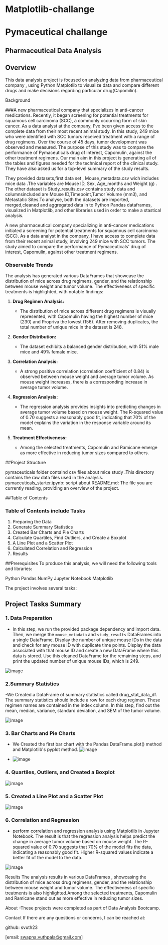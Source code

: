 # Matplotlib-challange
#  Pymaceutical challange
## Pharmaceutical Data Analysis 


## Overview
This data analysis project is focused on analyzing data from pharmaceutical company , using Python Matplotlib to visualize data and compare different drugs and make decisions regarding particular drug(Capomilin). 

Background

###A new pharmaceutical company that specializes in anti-cancer medications. Recently, it began screening for potential treatments for squamous cell carcinoma (SCC), a commonly occurring form of skin cancer.
As a data analyst at the company, I've been given access to the complete data from their most recent animal study. In this study, 249 mice who were identified with SCC tumors received treatment with a range of drug regimens. Over the course of 45 days, tumor development was observed and measured. The purpose of this study was to compare the performance of Pymaceuticals drug of interest, Capomulin, against the other treatment regimens.
Our main aim in this project is generating all of the tables and figures needed for the technical report of the clinical study. They have also asked us for a top-level summary of the study results.

They provided datasets,first data set , Mouse_metadata.csv wich includes mice data .The variables are Mouse ID, Sex, Age_months and Weight (g) . The other dataset is Study_results.csv contains study data and columnsincluded are  Mouse ID,Timepoint,Tumor Volume (mm3), and Metastatic Sites.To analyse, both the datasets are imported, merged,cleaned and  aggregated data  in to Python Pandas dataframes, visualized in Matplotlib, and other libraries used in order to make a stastical analysis.

A new pharmaceutical company specializing in anti-cancer medications initiated a screening for potential treatments for squamous cell carcinoma (SCC). As a data analyst in the company, I have access to complete data from their recent animal study, involving 249 mice with SCC tumors. The study aimed to compare the performance of Pymaceuticals' drug of interest, Capomulin, against other treatment regimens.

### Observable Trends

The analysis has generated various DataFrames that showcase the distribution of mice across drug regimens, gender, and the relationship between mouse weight and tumor volume. The effectiveness of specific treatments is highlighted, with notable findings:

1. **Drug Regimen Analysis:**
   - The distribution of mice across different drug regimens is visually represented, with Capomulin having the highest number of mice (230) and Propriva the lowest (156). After removing duplicates, the total number of unique mice in the dataset is 248.

2. **Gender Distribution:**
   - The dataset exhibits a balanced gender distribution, with 51% male mice and 49% female mice.

3. **Correlation Analysis:**
   - A strong positive correlation (correlation coefficient of 0.84) is observed between mouse weight and average tumor volume. As mouse weight increases, there is a corresponding increase in average tumor volume.

4. **Regression Analysis:**
   - The regression analysis provides insights into predicting changes in average tumor volume based on mouse weight. The R-squared value of 0.70 suggests a reasonably good fit, indicating that 70% of the model explains the variation in the response variable around its mean.

5. **Treatment Effectiveness:**
   - Among the selected treatments, Capomulin and Ramicane emerge as more effective in reducing tumor sizes compared to others.


##Project Structure

pymaceuticals folder containd csv files about mice study .This directory contains the raw data files used in the analysis.
pymaceuticals_starter.ipynb: script about
README.md: The file you are currently reading, providing an overview of the project.

##Table of Contents
### Table of Contents include Tasks
1. Preparing the Data
2. Generate Summary Statistics
3. Created Bar Charts and Pie Charts
4. Calculate Quartiles, Find Outliers, and Create a Boxplot
5. A Line Plot and a Scatter Plot
6. Calculated Correlation and Regression
7. Results


##Prerequisites
 To produce this analysis, we will need the following tools and libraries:

 Python
 Pandas
 NumPy
 Jupyter Notebook
 Matplotlib


The project involves several tasks:

## Project Tasks Summary

### 1. Data Preparation
- In this step, we run the provided package dependency and import data. Then, we merge the `mouse_metadata` and `study_results` DataFrames into a single DataFrame. Display the number of unique mouse IDs in the data and check for any mouse ID with duplicate time points. Display the data associated with that mouse ID and create a new DataFrame where this data is stored. Use this cleaned DataFrame for the remaining steps, and print the updated number of unique mouse IDs, which is 249.
  
![image](https://github.com/svuth23/Matplotlib-challange-pymaceutical/assets/136966712/1ee1bc8a-02cd-4933-8d4a-bcba7db8695a)



### 2.Summary Statistics
-We Created a DataFrame of summary statistics called drug_stat_data_df. The summary statistics should include a row for each drug regimen. These regimen names are contained in the index column. In this step, find out the mean, median, variance, standard deviation, and SEM of the tumor volume.

![image](https://github.com/svuth23/Matplotlib-challange-pymaceutical/assets/136966712/79f4f8a0-c75c-4cf2-b691-ca917b5a46ce)


### 3.  Bar Charts and Pie Charts
- We Created the first bar chart with the Pandas DataFrame.plot() method and Matplotlib's pyplot method.
![image](https://github.com/svuth23/Matplotlib-challange-pymaceutical/assets/136966712/d2ed4c01-a465-4566-999f-0369af1ce04a)



- ![image](https://github.com/svuth23/Matplotlib-challange-pymaceutical/assets/136966712/bc3a811a-842c-4613-a274-d9d75175074c)



### 4.  Quartiles, Outliers, and Created a Boxplot

![image](https://github.com/svuth23/Matplotlib-challange-pymaceutical/assets/136966712/4428578b-a890-4c73-8517-c8e51d52cf8f)



### 5. Created a Line Plot and a Scatter Plot

![image](https://github.com/svuth23/Matplotlib-challange-pymaceutical/assets/136966712/c5ce544b-8d4c-41cd-a862-1c1b63241070)

### 6. Correlation and Regression
- perform correlation and  regression analysis using Matplotlib in Jupyter Notebook. The result is that the regression analysis helps predict the change in average tumor volume based on mouse weight. The R-squared value of 0.70 suggests that 70% of the model fits the data, indicating a reasonably good fit. Higher R-squared values indicate a better fit of the model to the data.

![image](https://github.com/svuth23/Matplotlib-challange-pymaceutical/assets/136966712/9a05924f-591e-4a38-8759-a69d9c5f3531)


Results
The analysis results in various DataFrames , showcasing the distribution of mice across drug regimens, gender, and the relationship between mouse weight and tumor volume. The effectiveness of specific treatments is also highlighted.Among the selected treatments, Capomulin and Ramicane stand out as more effective in reducing tumor sizes.


About
-These projects were completed as part of Data Analysis Bootcamp.

Contact
If there are any questions or concerns, I can be reached at:

 github: svuth23

[email: swapna.vuthpala@gmail.com]
